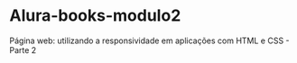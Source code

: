 # Alura-books-modulo2
Página web: utilizando a responsividade em aplicações com HTML e CSS - Parte 2
